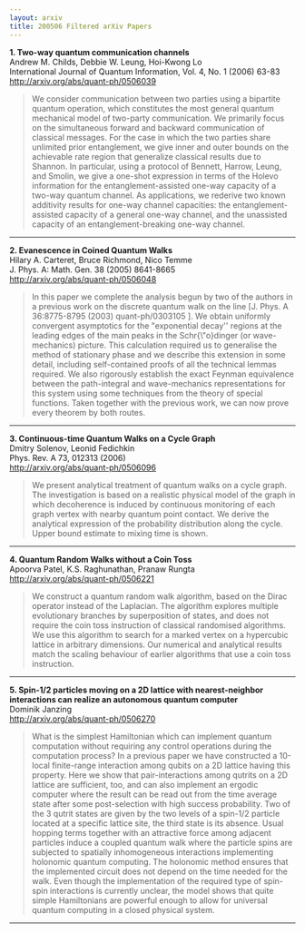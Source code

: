 ```yaml
---
layout: arxiv
title: 200506 Filtered arXiv Papers
---
```


**1.    Two-way quantum communication channels**  
Andrew M. Childs, Debbie W. Leung, Hoi-Kwong Lo  
International Journal of Quantum Information, Vol. 4, No. 1 (2006) 63-83  
http://arxiv.org/abs/quant-ph/0506039  
<blockquote>
<p>
We consider communication between two parties using a bipartite quantum operation, which constitutes the most general quantum mechanical model of two-party communication. We primarily focus on the simultaneous forward and backward communication of classical messages. For the case in which the two parties share unlimited prior entanglement, we give inner and outer bounds on the achievable rate region that generalize classical results due to Shannon. In particular, using a protocol of Bennett, Harrow, Leung, and Smolin, we give a one-shot expression in terms of the Holevo information for the entanglement-assisted one-way capacity of a two-way quantum channel. As applications, we rederive two known additivity results for one-way channel capacities: the entanglement-assisted capacity of a general one-way channel, and the unassisted capacity of an entanglement-breaking one-way channel.
</p>
</blockquote>

------

**2.    Evanescence in Coined Quantum Walks**  
Hilary A. Carteret, Bruce Richmond, Nico Temme  
J. Phys. A: Math. Gen. 38 (2005) 8641-8665  
http://arxiv.org/abs/quant-ph/0506048  
<blockquote>
<p>
In this paper we complete the analysis begun by two of the authors in a previous work on the discrete quantum walk on the line [J. Phys. A 36:8775-8795 (2003) quant-ph/0303105 ]. We obtain uniformly convergent asymptotics for the "exponential decay'' regions at the leading edges of the main peaks in the Schr{\"o}dinger (or wave-mechanics) picture. This calculation required us to generalise the method of stationary phase and we describe this extension in some detail, including self-contained proofs of all the technical lemmas required. We also rigorously establish the exact Feynman equivalence between the path-integral and wave-mechanics representations for this system using some techniques from the theory of special functions. Taken together with the previous work, we can now prove every theorem by both routes.
</p>
</blockquote>

------

**3.    Continuous-time Quantum Walks on a Cycle Graph**  
Dmitry Solenov, Leonid Fedichkin  
Phys. Rev. A 73, 012313 (2006)  
http://arxiv.org/abs/quant-ph/0506096  
<blockquote>
<p>
We present analytical treatment of quantum walks on a cycle graph. The investigation is based on a realistic physical model of the graph in which decoherence is induced by continuous monitoring of each graph vertex with nearby quantum point contact. We derive the analytical expression of the probability distribution along the cycle. Upper bound estimate to mixing time is shown.
</p>
</blockquote>

------

**4.    Quantum Random Walks without a Coin Toss**  
Apoorva Patel, K.S. Raghunathan, Pranaw Rungta  
http://arxiv.org/abs/quant-ph/0506221  
<blockquote>
<p>
We construct a quantum random walk algorithm, based on the Dirac operator instead of the Laplacian. The algorithm explores multiple evolutionary branches by superposition of states, and does not require the coin toss instruction of classical randomised algorithms. We use this algorithm to search for a marked vertex on a hypercubic lattice in arbitrary dimensions. Our numerical and analytical results match the scaling behaviour of earlier algorithms that use a coin toss instruction.
</p>
</blockquote>

------

**5.    Spin-1/2 particles moving on a 2D lattice with nearest-neighbor interactions can realize an autonomous quantum computer**  
Dominik Janzing  
http://arxiv.org/abs/quant-ph/0506270  
<blockquote>
<p>
What is the simplest Hamiltonian which can implement quantum computation without requiring any control operations during the computation process? In a previous paper we have constructed a 10-local finite-range interaction among qubits on a 2D lattice having this property. Here we show that pair-interactions among qutrits on a 2D lattice are sufficient, too, and can also implement an ergodic computer where the result can be read out from the time average state after some post-selection with high success probability. Two of the 3 qutrit states are given by the two levels of a spin-1/2 particle located at a specific lattice site, the third state is its absence. Usual hopping terms together with an attractive force among adjacent particles induce a coupled quantum walk where the particle spins are subjected to spatially inhomogeneous interactions implementing holonomic quantum computing. The holonomic method ensures that the implemented circuit does not depend on the time needed for the walk. Even though the implementation of the required type of spin-spin interactions is currently unclear, the model shows that quite simple Hamiltonians are powerful enough to allow for universal quantum computing in a closed physical system.
</p>
</blockquote>

------


